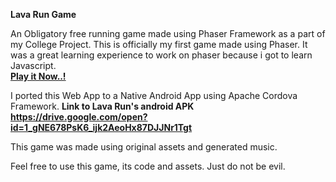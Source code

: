 <Strong> Lava Run Game </Strong>

An Obligatory free running game made using Phaser Framework as a part of my College Project. 
This is officially my first game made using Phaser. It was a great learning experience to work on phaser because i got to learn Javascript.
<br>
<strong><a href="https://sidf3ar.github.io/Lava-Run/"> Play it Now..!</a></strong>

I ported this Web App to a Native Android App using Apache Cordova Framework.
<strong>Link to Lava Run's android APK https://drive.google.com/open?id=1_gNE678PsK6_ijk2AeoHx87DJJNr1Tgt</strong>

This game was made using original assets and generated music. 

Feel free to use this game, its code and assets. Just do not be evil. 
